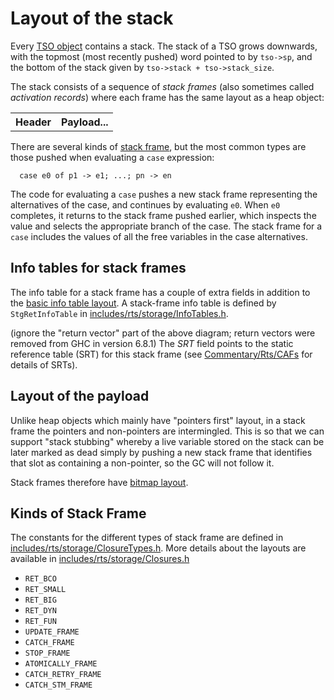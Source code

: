 # Layout of the stack



Every [TSO object](commentary/rts/heap-objects#thread-state-objects) contains a stack.  The stack of a TSO grows downwards, with the topmost (most recently pushed) word pointed to by `tso->sp`, and the bottom of the stack given by `tso->stack + tso->stack_size`.



The stack consists of a sequence of *stack frames* (also sometimes called *activation records*) where each frame has the same layout as a heap object:


<table><tr><th> Header </th>
<th> Payload... 
</th></tr></table>



There are several kinds of [stack frame](commentary/rts/stack#kinds-of-stack-frame), but the most common types are those pushed when evaluating a `case` expression:


```wiki
  case e0 of p1 -> e1; ...; pn -> en 
```


The code for evaluating a `case` pushes a new stack frame representing the alternatives of the case, and continues by evaluating `e0`.  When `e0` completes, it returns to the stack frame pushed earlier, which inspects the value and selects the appropriate branch of the case.  The stack frame for a `case` includes the values of all the free variables in the case alternatives.


## Info tables for stack frames



The info table for a stack frame has a couple of extra fields in addition to the [basic info table layout](commentary/rts/heap-objects#info-tables).  A stack-frame info table is defined by `StgRetInfoTable` in [includes/rts/storage/InfoTables.h](/trac/ghc/browser/ghc/includes/rts/storage/InfoTables.h).



[](/trac/ghc/attachment/wiki/Commentary/Rts/Storage/Stack/ret-itbl.png)



(ignore the "return vector" part of the above diagram; return vectors were removed from GHC in version 6.8.1)
The *SRT* field points to the static reference table (SRT) for this stack frame (see [Commentary/Rts/CAFs](commentary/rts/ca-fs) for details of SRTs).


## Layout of the payload



Unlike heap objects which mainly have "pointers first" layout, in a stack frame the pointers and non-pointers are intermingled.  This is so that we can support "stack stubbing" whereby a live variable stored on the stack can be later marked as dead simply by pushing a new stack frame that identifies that slot as containing a non-pointer, so the GC will not follow it.



Stack frames therefore have [bitmap layout](commentary/rts/heap-objects#bitmap-layout).


## Kinds of Stack Frame



The constants for the different types of stack frame are defined in [includes/rts/storage/ClosureTypes.h](/trac/ghc/browser/ghc/includes/rts/storage/ClosureTypes.h).  More details about the layouts are available in [includes/rts/storage/Closures.h](/trac/ghc/browser/ghc/includes/rts/storage/Closures.h)


- `RET_BCO`
- `RET_SMALL`
- `RET_BIG`
- `RET_DYN`
- `RET_FUN`
- `UPDATE_FRAME`
- `CATCH_FRAME`
- `STOP_FRAME`
- `ATOMICALLY_FRAME`
- `CATCH_RETRY_FRAME`
- `CATCH_STM_FRAME`
